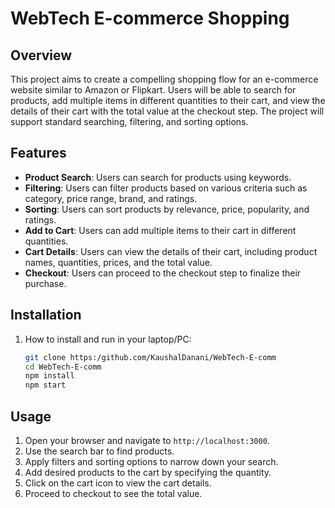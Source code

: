 # WebTech E-commerce Shopping

## Overview

This project aims to create a compelling shopping flow for an e-commerce website similar to Amazon or Flipkart. Users will be able to search for products, add multiple items in different quantities to their cart, and view the details of their cart with the total value at the checkout step. The project will support standard searching, filtering, and sorting options.

## Features

- **Product Search**: Users can search for products using keywords.
- **Filtering**: Users can filter products based on various criteria such as category, price range, brand, and ratings.
- **Sorting**: Users can sort products by relevance, price, popularity, and ratings.
- **Add to Cart**: Users can add multiple items to their cart in different quantities.
- **Cart Details**: Users can view the details of their cart, including product names, quantities, prices, and the total value.
- **Checkout**: Users can proceed to the checkout step to finalize their purchase.


## Installation

1. How to install and run in your laptop/PC:
   ```bash
   git clone https:/github.com/KaushalDanani/WebTech-E-comm
   cd WebTech-E-comm
   npm install
   npm start

## Usage

1. Open your browser and navigate to `http://localhost:3000`.
2. Use the search bar to find products.
3. Apply filters and sorting options to narrow down your search.
4. Add desired products to the cart by specifying the quantity.
5. Click on the cart icon to view the cart details.
6. Proceed to checkout to see the total value.



